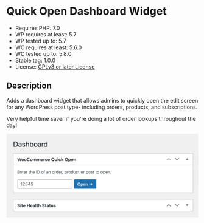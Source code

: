 # Quick Open Dashboard Widget

* Requires PHP: 7.0
* WP requires at least: 5.7
* WP tested up to: 5.7
* WC requires at least: 5.6.0
* WC tested up to: 5.8.0
* Stable tag: 1.0.0
* License: [GPLv3 or later License](http://www.gnu.org/licenses/gpl-3.0.html)

## Description

Adds a dashboard widget that allows admins to quickly open the edit screen for any WordPress post type- including orders, products, and subscriptions.

Very helpful time saver if you're doing a lot of order lookups throughout the day!

![Screenshot of the Quick Open widget.](screenshot.png?raw=true "Screenshot")
